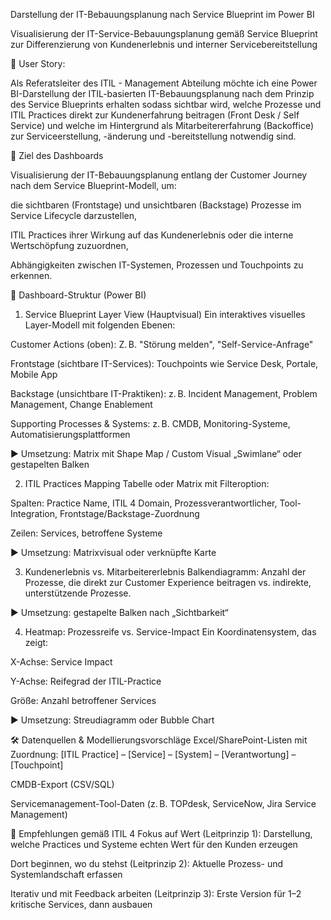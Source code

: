 Darstellung der IT-Bebauungsplanung nach Service Blueprint im Power BI

Visualisierung der IT-Service-Bebauungsplanung gemäß Service Blueprint zur Differenzierung von Kundenerlebnis und interner Servicebereitstellung

📌 User Story:

Als Referatsleiter des ITIL - Management Abteilung 
möchte ich eine Power BI-Darstellung der ITIL-basierten IT-Bebauungsplanung nach dem Prinzip des Service Blueprints erhalten
sodass sichtbar wird, welche Prozesse und ITIL Practices direkt zur Kundenerfahrung beitragen (Front Desk / Self Service) und welche im Hintergrund als Mitarbeitererfahrung (Backoffice) zur Serviceerstellung, -änderung und -bereitstellung notwendig sind.

🎯 Ziel des Dashboards

Visualisierung der IT-Bebauungsplanung entlang der Customer Journey nach dem Service Blueprint-Modell, um:

die sichtbaren (Frontstage) und unsichtbaren (Backstage) Prozesse im Service Lifecycle darzustellen,

ITIL Practices ihrer Wirkung auf das Kundenerlebnis oder die interne Wertschöpfung zuzuordnen,

Abhängigkeiten zwischen IT-Systemen, Prozessen und Touchpoints zu erkennen.

🧩 Dashboard-Struktur (Power BI)

1. Service Blueprint Layer View (Hauptvisual)
Ein interaktives visuelles Layer-Modell mit folgenden Ebenen:

Customer Actions (oben): Z. B. "Störung melden", "Self-Service-Anfrage"

Frontstage (sichtbare IT-Services): Touchpoints wie Service Desk, Portale, Mobile App

Backstage (unsichtbare IT-Praktiken): z. B. Incident Management, Problem Management, Change Enablement

Supporting Processes & Systems: z. B. CMDB, Monitoring-Systeme, Automatisierungsplattformen

▶ Umsetzung: Matrix mit Shape Map / Custom Visual „Swimlane“ oder gestapelten Balken

2. ITIL Practices Mapping
Tabelle oder Matrix mit Filteroption:

Spalten: Practice Name, ITIL 4 Domain, Prozessverantwortlicher, Tool-Integration, Frontstage/Backstage-Zuordnung

Zeilen: Services, betroffene Systeme

▶ Umsetzung: Matrixvisual oder verknüpfte Karte

3. Kundenerlebnis vs. Mitarbeitererlebnis
Balkendiagramm: Anzahl der Prozesse, die direkt zur Customer Experience beitragen vs. indirekte, unterstützende Prozesse.

▶ Umsetzung: gestapelte Balken nach „Sichtbarkeit“

4. Heatmap: Prozessreife vs. Service-Impact
Ein Koordinatensystem, das zeigt:

X-Achse: Service Impact

Y-Achse: Reifegrad der ITIL-Practice

Größe: Anzahl betroffener Services

▶ Umsetzung: Streudiagramm oder Bubble Chart

🛠 Datenquellen & Modellierungsvorschläge
Excel/SharePoint-Listen mit Zuordnung: [ITIL Practice] – [Service] – [System] – [Verantwortung] – [Touchpoint]

CMDB-Export (CSV/SQL)

Servicemanagement-Tool-Daten (z. B. TOPdesk, ServiceNow, Jira Service Management)

📌 Empfehlungen gemäß ITIL 4
Fokus auf Wert (Leitprinzip 1): Darstellung, welche Practices und Systeme echten Wert für den Kunden erzeugen

Dort beginnen, wo du stehst (Leitprinzip 2): Aktuelle Prozess- und Systemlandschaft erfassen

Iterativ und mit Feedback arbeiten (Leitprinzip 3): Erste Version für 1–2 kritische Services, dann ausbauen


